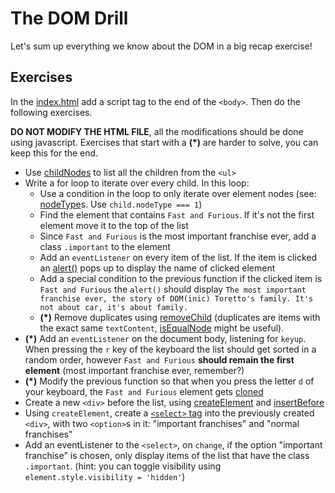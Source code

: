 # The DOM Drill

Let's sum up everything we know about the DOM in a big recap exercise! 

## Exercises

In the [index.html](./index.html) add a script tag to the end of the `<body>`. Then do the following exercises. 

**DO NOT MODIFY THE HTML FILE**, all the modifications should be done using javascript. Exercises that start with a **(*)** are harder to solve, you can keep this for the end.

- Use [childNodes](https://developer.mozilla.org/en-US/docs/Web/API/Node/childNodes) to list all the children from the `<ul>`
- Write a for loop to iterate over every child. In this loop:
  - Use a condition in the loop to only iterate over element nodes (see: [nodeType](https://developer.mozilla.org/en-US/docs/Web/API/Node/nodeType)s. Use `child.nodeType === 1`)
  - Find the element that contains `Fast and Furious`. If it's not the first element move it to the top of the list
  - Since `Fast and Furious` is the most important franchise ever, add a class `.important` to the element
  - Add an `eventListener` on every item of the list. If the item is clicked an [alert()](https://developer.mozilla.org/en-US/docs/Web/API/Window/alert) pops up to display the name of clicked element
  - Add a special condition to the previous function if the clicked item is `Fast and Furious` the `alert()` should display `The most important franchise ever, the story of DOM(inic) Toretto's family. It's not about car, it's about family.`
  - **(*)** Remove duplicates using [removeChild](https://developer.mozilla.org/en-US/docs/Web/API/Node/removeChild) (duplicates are items with the exact same `textContent`, [isEqualNode](https://developer.mozilla.org/en-US/docs/Web/API/Node/isEqualNode) might be useful). 
- **(*)** Add an `eventListener` on the document body, listening for `keyup`. When pressing the `r` key of the keyboard the list should get sorted in a random order, however `Fast and Furious` **should remain the first element** (most important franchise ever, remember?)
- **(*)** Modify the previous function so that when you press the letter `d` of your keyboard, the `Fast and Furious` element gets [cloned](https://developer.mozilla.org/en-US/docs/Web/API/Node/cloneNode)
- Create a new `<div>` before the list, using [createElement](https://developer.mozilla.org/en-US/docs/Web/API/Document/createElement) and [insertBefore](https://developer.mozilla.org/en-US/docs/Web/API/Node/insertBefore)
- Using `createElement`, create a [`<select>` tag](https://developer.mozilla.org/en-US/docs/Web/HTML/Element/select) into the previously created `<div>`, with two `<option>`s in it: "important franchises" and "normal franchises"
- Add an eventListener to the `<select>`, on `change`, if the option "important franchise" is chosen, only display items of the list that have the class `.important`. (hint: you can toggle visibility using `element.style.visibility = 'hidden'`)
